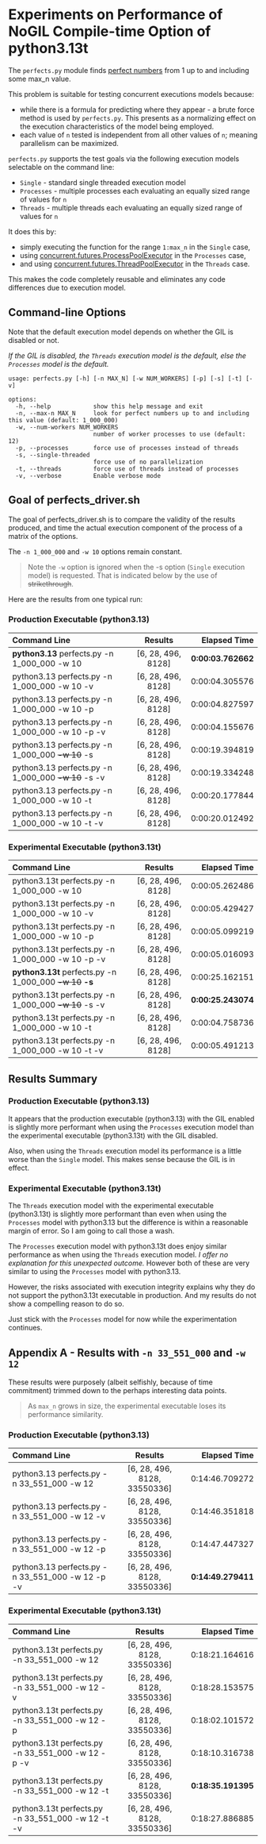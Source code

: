 # Experiments on Performance of NoGIL Compile-time Option of python3.13t

The `perfects.py` module finds [perfect numbers](https://mathworld.wolfram.com/PerfectNumber.html) from 1 up to and including some max_n value.

This problem is suitable for testing concurrent executions models because:

* while there is a formula for predicting where they appear - a brute force method is used by `perfects.py`. This presents as a normalizing effect on the execution characteristics of the model being employed.
* each value of `n` tested is independent from all other values of `n`; meaning parallelism can be maximized.

`perfects.py` supports the test goals via the following execution models selectable on the command line:

* `Single` - standard single threaded execution model
* `Processes` - multiple processes each evaluating an equally sized range of values for `n`
* `Threads` - multiple threads each evaluating an equally sized range of values for `n`

It does this by:
* simply executing the function for the range `1:max_n` in the `Single` case,
* using [concurrent.futures.ProcessPoolExecutor](https://docs.python.org/3/library/concurrent.futures.html#processpoolexecutor) in the `Processes` case,
* and using [concurrent.futures.ThreadPoolExecutor](https://docs.python.org/3/library/concurrent.futures.html#threadpoolexecutor) in the `Threads` case.

This makes the code completely reusable and eliminates any code differences due to execution model.

## Command-line Options

Note that the default execution model depends on whether the GIL is disabled or not.

*If the GIL is disabled, the `Threads` execution model is the default, else the `Processes` model is the default.*

```
usage: perfects.py [-h] [-n MAX_N] [-w NUM_WORKERS] [-p] [-s] [-t] [-v]

options:
  -h, --help            show this help message and exit
  -n, --max-n MAX_N     look for perfect numbers up to and including this value (default: 1_000_000)
  -w, --num-workers NUM_WORKERS
                        number of worker processes to use (default: 12)
  -p, --processes       force use of processes instead of threads
  -s, --single-threaded
                        force use of no parallelization
  -t, --threads         force use of threads instead of processes
  -v, --verbose         Enable verbose mode
```

## Goal of perfects_driver.sh

The goal of perfects_driver.sh is to compare the validity of the results produced,
and time the actual execution component of the process of a matrix of the options.

The `-n 1_000_000` and `-w 10` options remain constant.

> Note the `-w` option is ignored when the -s option (`Single` execution model) is requested.
> That is indicated below by the use of ~~strikethrough~~.

Here are the results from one typical run:

### Production Executable (python3.13)

| Command Line | Results | Elapsed Time |
| :-- | :--: | --: |
| **python3.13** perfects.py -n 1_000_000 -w 10 | [6, 28, 496, 8128] | **0:00:03.762662** |
| python3.13 perfects.py -n 1_000_000 -w 10 -v | [6, 28, 496, 8128] | 0:00:04.305576 |
| python3.13 perfects.py -n 1_000_000 -w 10 -p | [6, 28, 496, 8128] | 0:00:04.827597 |
| python3.13 perfects.py -n 1_000_000 -w 10 -p -v | [6, 28, 496, 8128] | 0:00:04.155676 |
| python3.13 perfects.py -n 1_000_000 ~~-w 10~~ -s | [6, 28, 496, 8128] | 0:00:19.394819 |
| python3.13 perfects.py -n 1_000_000 ~~-w 10~~ -s -v | [6, 28, 496, 8128] | 0:00:19.334248 |
| python3.13 perfects.py -n 1_000_000 -w 10 -t | [6, 28, 496, 8128] | 0:00:20.177844 |
| python3.13 perfects.py -n 1_000_000 -w 10 -t -v | [6, 28, 496, 8128] | 0:00:20.012492 |

### Experimental Executable (python3.13t)

| Command Line | Results | Elapsed Time |
| :-- | :--: | --: |
| python3.13t perfects.py -n 1_000_000 -w 10 | [6, 28, 496, 8128] | 0:00:05.262486 |
| python3.13t perfects.py -n 1_000_000 -w 10 -v | [6, 28, 496, 8128] | 0:00:05.429427 |
| python3.13t perfects.py -n 1_000_000 -w 10 -p | [6, 28, 496, 8128] | 0:00:05.099219 |
| python3.13t perfects.py -n 1_000_000 -w 10 -p -v | [6, 28, 496, 8128] | 0:00:05.016093 |
| **python3.13t** perfects.py -n 1_000_000 ~~-w 10~~ **-s** | [6, 28, 496, 8128] | 0:00:25.162151 |
| python3.13t perfects.py -n 1_000_000 ~~-w 10~~ -s -v | [6, 28, 496, 8128] | **0:00:25.243074** |
| python3.13t perfects.py -n 1_000_000 -w 10 -t | [6, 28, 496, 8128] | 0:00:04.758736 |
| python3.13t perfects.py -n 1_000_000 -w 10 -t -v | [6, 28, 496, 8128] | 0:00:05.491213 |

## Results Summary

### Production Executable (python3.13)

It appears that the production executable (python3.13) with the GIL enabled is slightly more performant when using
the `Processes` execution model than the experimental executable (python3.13t) with the GIL disabled.

Also, when using the `Threads` execution model its performance is a little worse than the `Single` model.
This makes sense because the GIL is in effect.

### Experimental Executable (python3.13t)

The `Threads` execution model with the experimental executable (python3.13t) is slightly more performant
than even when using the `Processes` model with python3.13 but the difference is within a reasonable margin of error.
So I am going to call those a wash.

The `Processes` execution model with python3.13t does enjoy similar performance as when using the `Threads`
execution model. *I offer no explanation for this unexpected outcome.* However both of these are very similar to using the `Processes` model with python3.13.

However, the risks associated with execution integrity explains why they do not support the python3.13t
executable in production. And my results do not show a compelling reason to do so.

Just stick with the `Processes` model for now while the experimentation continues.

## Appendix A - Results with `-n 33_551_000` and `-w 12`

These results were purposely (albeit selfishly, because of time commitment) trimmed down to the perhaps interesting data points.

> As `max_n` grows in size, the experimental executable loses its performance similarity.

### Production Executable (python3.13)

| Command Line | Results | Elapsed Time |
| :-- | :--: | --: |
| python3.13 perfects.py -n 33_551_000 -w 12 | [6, 28, 496, 8128, 33550336] | 0:14:46.709272 |
| python3.13 perfects.py -n 33_551_000 -w 12 -v | [6, 28, 496, 8128, 33550336] | 0:14:46.351818 |
| python3.13 perfects.py -n 33_551_000 -w 12 -p | [6, 28, 496, 8128, 33550336] | 0:14:47.447327 |
| python3.13 perfects.py -n 33_551_000 -w 12 -p -v | [6, 28, 496, 8128, 33550336] | **0:14:49.279411** |

### Experimental Executable (python3.13t)

| Command Line | Results | Elapsed Time |
| :-- | :--: | --: |
| python3.13t perfects.py -n 33_551_000 -w 12 | [6, 28, 496, 8128, 33550336] | 0:18:21.164616 |
| python3.13t perfects.py -n 33_551_000 -w 12 -v | [6, 28, 496, 8128, 33550336] | 0:18:28.153575 |
| python3.13t perfects.py -n 33_551_000 -w 12 -p | [6, 28, 496, 8128, 33550336] | 0:18:02.101572 |
| python3.13t perfects.py -n 33_551_000 -w 12 -p -v | [6, 28, 496, 8128, 33550336] | 0:18:10.316738 |
| python3.13t perfects.py -n 33_551_000 -w 12 -t | [6, 28, 496, 8128, 33550336] | **0:18:35.191395** |
| python3.13t perfects.py -n 33_551_000 -w 12 -t -v | [6, 28, 496, 8128, 33550336] | 0:18:27.886885 |
